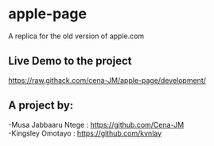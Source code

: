 # apple-page
A replica for the old version of apple.com

## Live Demo to the project
https://raw.githack.com/cena-JM/apple-page/development/

## A project by:
-Musa Jabbaaru Ntege : https://github.com/Cena-JM<br>
-Kingsley Omotayo : https://github.com/kvnlay

